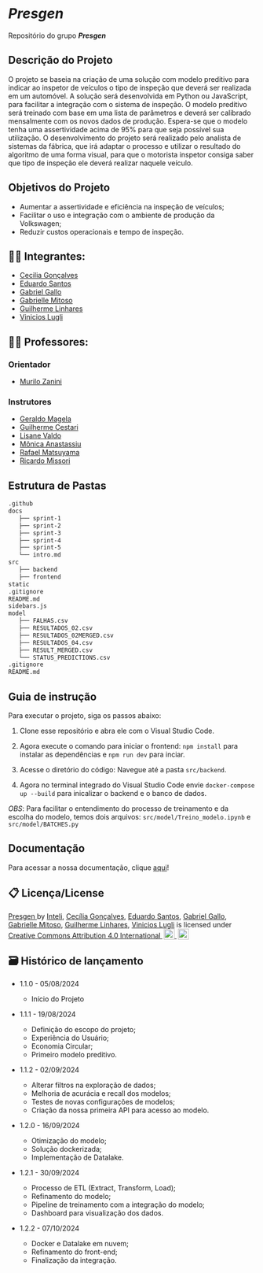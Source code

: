 # _Presgen_
Repositório do grupo _**Presgen**_

## Descrição do Projeto
O projeto se baseia na criação de uma solução com modelo preditivo para indicar ao inspetor de veículos o tipo de inspeção que deverá ser realizada em um automóvel. A solução será desenvolvida em Python ou JavaScript, para facilitar a integração com o sistema de inspeção. O modelo preditivo será treinado com base em uma lista de parâmetros e deverá ser calibrado mensalmente com os novos dados de produção. Espera-se que o modelo tenha uma assertividade acima de 95% para que seja possível sua utilização. O desenvolvimento do projeto será realizado pelo analista de sistemas da fábrica, que irá adaptar o processo e utilizar o resultado do algoritmo de uma forma visual, para que o motorista inspetor consiga saber que tipo de inspeção ele deverá realizar naquele veículo.

## Objetivos do Projeto
- Aumentar a assertividade e eficiência na inspeção de veículos;
- Facilitar o uso e integração com o ambiente de produção da Volkswagen;
- Reduzir custos operacionais e tempo de inspeção.

## 👨‍🎓 Integrantes: 
- <a href="https://www.linkedin.com/in/cec%C3%ADlia-alonso-gon%C3%A7alves-3aa4bb271/">Cecilia Gonçalves</a>
- <a href="https://www.linkedin.com/in/eduardo-henrique-dos-santos/">Eduardo Santos</a>
- <a href="https://www.linkedin.com/in/gabriel-gallo-m-coutinho-443809232/">Gabriel Gallo</a>
- <a href="https://www.linkedin.com/in/gabrielle-mitoso/">Gabrielle Mitoso</a>
- <a href="https://www.linkedin.com/in/guilherme-ferreira-linhares-8638411a1/">Guilherme Linhares</a>
- <a href="https://www.linkedin.com/in/vinicioslugli/">Vinicios Lugli</a>

## 👩‍🏫 Professores:
### Orientador
- <a href="https://www.linkedin.com/in/murilo-zanini-de-carvalho-0980415b/">Murilo Zanini</a>
### Instrutores
- <a href="https://www.linkedin.com/in/geraldo-magela-severino-vasconcelos-22b1b220/">Geraldo Magela</a>
- <a href="https://www.linkedin.com/in/gui-cestari/">Guilherme Cestari</a>
- <a href="https://www.linkedin.com/in/lisane-valdo/">Lisane Valdo</a> 
- <a href="https://www.linkedin.com/in/monica-anastassiu-d-sc-2568522/">Mônica Anastassiu</a>
- <a href="https://www.linkedin.com/in/rafaelmatsuyama/">Rafael Matsuyama</a> 
- <a href="https://www.linkedin.com/in/ricardo-jos%C3%A9-missori/">Ricardo Missori</a>

## Estrutura de Pastas
```bash
.github
docs
   ├── sprint-1
   ├── sprint-2
   ├── sprint-3 
   ├── sprint-4
   ├── sprint-5
   └── intro.md
src
   ├── backend
   ├── frontend
static
.gitignore
README.md
sidebars.js
model
   ├── FALHAS.csv
   ├── RESULTADOS_02.csv
   ├── RESULTADOS_02MERGED.csv
   ├── RESULTADOS_04.csv
   ├── RESULT_MERGED.csv
   └── STATUS_PREDICTIONS.csv
.gitignore
README.md

````

## Guia de instrução 

Para executar o projeto, siga os passos abaixo:
1. Clone esse repositório e abra ele com o Visual Studio Code.

2. Agora execute o comando para iniciar o frontend: `npm install` para instalar as dependências e `npm run dev` para inciar. 

3. Acesse o diretório do código: Navegue até a pasta `src/backend`.

4. Agora no terminal integrado do Visual Studio Code envie `docker-compose up --build` para inicalizar o backend e o banco de dados.


*OBS*: Para facilitar o entendimento do processo de treinamento e da escolha do modelo, temos dois arquivos: `src/model/Treino_modelo.ipynb` e `src/model/BATCHES.py`

## Documentação

Para acessar a nossa documentação, clique [aqui](https://inteli-college.github.io/2024-2A-T08-EC07-G02/)!

## 📋 Licença/License

<div xmlns:cc="http://creativecommons.org/ns#" xmlns:dct="http://purl.org/dc/terms/">
    <a property="dct:title" rel="cc:attributionURL" href="https://github.com/Inteli-College/2024-2A-T08-EC07-G02/">
        Presgen
    </a>
    <span>
        by
    </span>
    <span property="cc:attributionName">
        <a href="https://www.inteli.edu.br/">Inteli</a>,
        <a href="https://www.linkedin.com/in/cec%C3%ADlia-alonso-gon%C3%A7alves-3aa4bb271/">Cecília Gonçalves</a>,
        <a href="https://www.linkedin.com/in/eduardo-henrique-dos-santos/">Eduardo Santos</a>,
        <a href="https://www.linkedin.com/in/gabriel-gallo-m-coutinho-443809232/">Gabriel Gallo</a>,
        <a href="https://www.linkedin.com/in/gabrielle-mitoso/">Gabrielle Mitoso</a>,
        <a href="https://www.linkedin.com/in/guilherme-ferreira-linhares-8638411a1/">Guilherme Linhares</a>,
        <a href="https://www.linkedin.com/in/vinicioslugli/">Vinicios Lugli</a>
    </span> 
    <span>
        is licensed under
    </span>
    <a href="https://creativecommons.org/licenses/by/4.0/?ref=chooser-v1" target="_blank" rel="license noopener noreferrer" style="display:inline-block;">
        Creative Commons Attribution 4.0 International
        <img style="height:22px!important;margin-left:3px;vertical-align:text-bottom;" src="https://mirrors.creativecommons.org/presskit/icons/cc.svg?ref=chooser-v1" alt="Creative Commons">
        <img style="height:22px!important;margin-left:3px;vertical-align:text-bottom;" src="https://mirrors.creativecommons.org/presskit/icons/by.svg?ref=chooser-v1" alt="Attribution">
    </a>
</div>

## 🗃 Histórico de lançamento

- 1.1.0 - 05/08/2024
  - Início do Projeto

- 1.1.1 - 19/08/2024
  - Definição do escopo do projeto;
  - Experiência do Usuário;
  - Economia Circular;
  - Primeiro modelo preditivo.

- 1.1.2 - 02/09/2024
  - Alterar filtros na exploração de dados;
  - Melhoria de acurácia e recall dos modelos;
  - Testes de novas configurações de modelos;
  - Criação da nossa primeira API para acesso ao modelo.

- 1.2.0 - 16/09/2024
  - Otimização do modelo;
  - Solução dockerizada;
  - Implementação de Datalake.

- 1.2.1 - 30/09/2024
  - Processo de ETL (Extract, Transform, Load);
  - Refinamento do modelo;
  - Pipeline de treinamento com a integração do modelo;
  - Dashboard para visualização dos dados.

- 1.2.2 - 07/10/2024
  - Docker e Datalake em nuvem;
  - Refinamento do front-end;
  - Finalização da integração.
